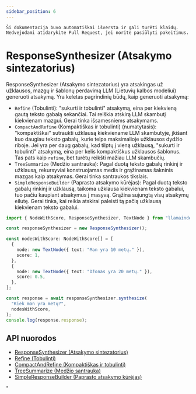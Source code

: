 ```yaml
---
sidebar_position: 6
---
```


`Ši dokumentacija buvo automatiškai išversta ir gali turėti klaidų. Nedvejodami atidarykite Pull Request, jei norite pasiūlyti pakeitimus.`

# ResponseSynthesizer (Atsakymo sintezatorius)

ResponseSynthesizer (Atsakymo sintezatorius) yra atsakingas už užklausos, mazgų ir šablonų perdavimą LLM (Lietuvių kalbos modeliui) generuoti atsakymą. Yra keletas pagrindinių būdų, kaip generuoti atsakymą:

- `Refine` (Tobulinti): "sukurti ir tobulinti" atsakymą, eina per kiekvieną gautą teksto gabalą sekančiai. Tai reiškia atskirą LLM skambutį kiekvienam mazgui. Gerai tinka išsamesniems atsakymams.
- `CompactAndRefine` (Kompaktiškas ir tobulinti) (numatytasis): "kompaktiškai" sutraukti užklausą kiekviename LLM skambutyje, įkišant kuo daugiau teksto gabalų, kurie telpa maksimalioje užklausos dydžio riboje. Jei yra per daug gabalų, kad tilptų į vieną užklausą, "sukurti ir tobulinti" atsakymą, eina per kelis kompaktiškus užklausos šablonus. Tas pats kaip `refine`, bet turėtų reikšti mažiau LLM skambučių.
- `TreeSummarize` (Medžio santrauka): Pagal duotą teksto gabalų rinkinį ir užklausą, rekursyviai konstruojamas medis ir grąžinamas šakninis mazgas kaip atsakymas. Gerai tinka santraukos tikslais.
- `SimpleResponseBuilder` (Paprasto atsakymo kūrėjas): Pagal duotą teksto gabalų rinkinį ir užklausą, taikoma užklausa kiekvienam teksto gabalui, tuo pačiu kaupiant atsakymus į masyvą. Grąžina sujungtą visų atsakymų eilutę. Gerai tinka, kai reikia atskirai paleisti tą pačią užklausą kiekvienam teksto gabalui.

```typescript
import { NodeWithScore, ResponseSynthesizer, TextNode } from "llamaindex";

const responseSynthesizer = new ResponseSynthesizer();

const nodesWithScore: NodeWithScore[] = [
  {
    node: new TextNode({ text: "Man yra 10 metų." }),
    score: 1,
  },
  {
    node: new TextNode({ text: "Džonas yra 20 metų." }),
    score: 0.5,
  },
];

const response = await responseSynthesizer.synthesize(
  "Kiek man yra metų?",
  nodesWithScore,
);
console.log(response.response);
```

## API nuorodos

- [ResponseSynthesizer (Atsakymo sintezatorius)](../../api/classes/ResponseSynthesizer.md)
- [Refine (Tobulinti)](../../api/classes/Refine.md)
- [CompactAndRefine (Kompaktiškas ir tobulinti)](../../api/classes/CompactAndRefine.md)
- [TreeSummarize (Medžio santrauka)](../../api/classes/TreeSummarize.md)
- [SimpleResponseBuilder (Paprasto atsakymo kūrėjas)](../../api/classes/SimpleResponseBuilder.md)

"
